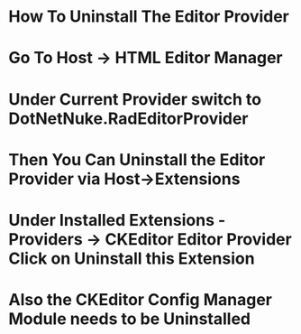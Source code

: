 # How To Uninstall The Editor Provider

# Go To Host -> HTML Editor Manager
# Under Current Provider switch to **DotNetNuke.RadEditorProvider**
# Then You Can Uninstall the Editor Provider via Host->Extensions
# Under Installed Extensions - Providers -> **CKEditor Editor Provider** Click on Uninstall this Extension
# Also the **CKEditor Config Manager** Module needs to be Uninstalled